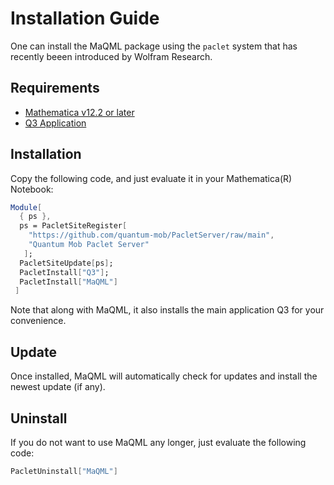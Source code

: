 # Installation Guide

One can install the MaQML package using the `paclet` system that has recently beeen introduced by Wolfram Research.

## Requirements

* [Mathematica v12.2 or later](https://www.wolfram.com/mathematica)
* [Q3 Application](https://github.com/quantum-mob/Q3)


## Installation

Copy the following code, and just evaluate it in your Mathematica(R) Notebook:

```Mathematica
Module[
  { ps },
  ps = PacletSiteRegister[
    "https://github.com/quantum-mob/PacletServer/raw/main",
    "Quantum Mob Paclet Server"
   ];
  PacletSiteUpdate[ps];
  PacletInstall["Q3"];
  PacletInstall["MaQML"]
 ]
```

Note that along with MaQML, it also installs the main application Q3 for your convenience.


## Update

Once installed, MaQML will automatically check for updates and install the newest update (if any).

## Uninstall

If you do not want to use MaQML any longer, just evaluate the following code:

```Mathematica
PacletUninstall["MaQML"]
```
